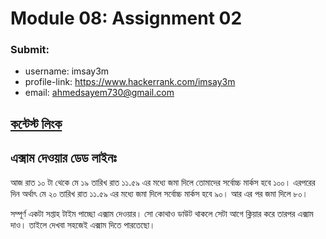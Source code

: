 # Module 08: Assignment 02

### Submit:
- username: imsay3m
- profile-link: https://www.hackerrank.com/imsay3m
- email: ahmedsayem730@gmail.com

## [কন্টেস্ট লিংক](https://www.hackerrank.com/final-exam-a-introduction-to-c-programming-a-batch-03)

## এক্সাম দেওয়ার ডেড লাইনঃ 

আজ রাত ১০ টা থেকে মে ১৯ তারিখ রাত ১১.৫৯ এর মধ্যে জমা দিলে তোমাদের সর্বোচ্চ মার্কস হবে ১০০। এরপরের দিন অর্থাৎ মে ২০ তারিখ রাত ১১.৫৯ এর মধ্যে জমা দিলে সর্বোচ্চ মার্কস হবে ৯০। আর এর পর জমা দিলে ৮০।

সম্পূর্ণ একটা সপ্তাহ টাইম পাচ্ছো এক্সাম দেওয়ার। সো কোথাও ডাউট থাকলে সেটা আগে ক্লিয়ার করে তারপর এক্সাম দাও। তাইলে দেখবা সহজেই এক্সাম দিতে পারতেছো।